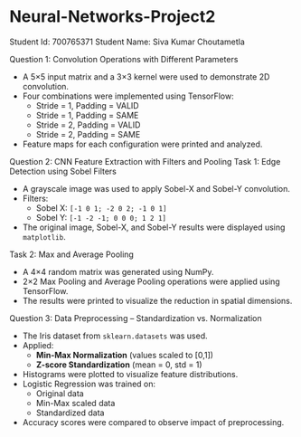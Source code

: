 # Neural-Networks-Project2

Student Id: 700765371
Student Name: Siva Kumar Choutametla

Question 1: Convolution Operations with Different Parameters

- A 5×5 input matrix and a 3×3 kernel were used to demonstrate 2D convolution.
- Four combinations were implemented using TensorFlow:
  - Stride = 1, Padding = VALID
  - Stride = 1, Padding = SAME
  - Stride = 2, Padding = VALID
  - Stride = 2, Padding = SAME
- Feature maps for each configuration were printed and analyzed.
  
Question 2: CNN Feature Extraction with Filters and Pooling
Task 1: Edge Detection using Sobel Filters
- A grayscale image was used to apply Sobel-X and Sobel-Y convolution.
- Filters:
  - Sobel X: `[-1 0 1; -2 0 2; -1 0 1]`
  - Sobel Y: `[-1 -2 -1; 0 0 0; 1 2 1]`
- The original image, Sobel-X, and Sobel-Y results were displayed using `matplotlib`.

Task 2: Max and Average Pooling
- A 4×4 random matrix was generated using NumPy.
- 2×2 Max Pooling and Average Pooling operations were applied using TensorFlow.
- The results were printed to visualize the reduction in spatial dimensions.

Question 3: Data Preprocessing – Standardization vs. Normalization

- The Iris dataset from `sklearn.datasets` was used.
- Applied:
  - **Min-Max Normalization** (values scaled to [0,1])
  - **Z-score Standardization** (mean = 0, std = 1)
- Histograms were plotted to visualize feature distributions.
- Logistic Regression was trained on:
  - Original data
  - Min-Max scaled data
  - Standardized data
- Accuracy scores were compared to observe impact of preprocessing.

